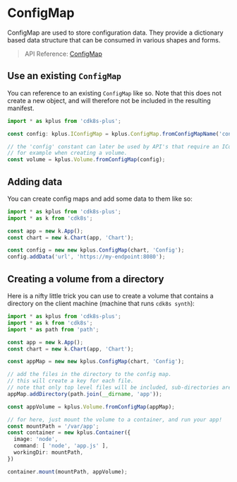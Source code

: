 # ConfigMap

ConfigMap are used to store configuration data. They provide a dictionary based data structure that can be consumed in
various shapes and forms.

> API Reference: [ConfigMap](./API.md#cdk8s-plus-configmap)

## Use an existing `ConfigMap`

You can reference to an existing `ConfigMap` like so. Note that this does not create a new object,
and will therefore not be included in the resulting manifest.

```typescript
import * as kplus from 'cdk8s-plus';

const config: kplus.IConfigMap = kplus.ConfigMap.fromConfigMapName('config');

// the 'config' constant can later be used by API's that require an IConfigMap.
// for example when creating a volume.
const volume = kplus.Volume.fromConfigMap(config);
```

## Adding data

You can create config maps and add some data to them like so:

```typescript
import * as kplus from 'cdk8s-plus';
import * as k from 'cdk8s';

const app = new k.App();
const chart = new k.Chart(app, 'Chart');

const config = new new kplus.ConfigMap(chart, 'Config');
config.addData('url', 'https://my-endpoint:8080');
```

## Creating a volume from a directory

Here is a nifty little trick you can use to create a volume that contains a directory on the client machine (machine that runs `cdk8s synth`):

```typescript
import * as kplus from 'cdk8s-plus';
import * as k from 'cdk8s';
import * as path from 'path';

const app = new k.App();
const chart = new k.Chart(app, 'Chart');

const appMap = new new kplus.ConfigMap(chart, 'Config');

// add the files in the directory to the config map.
// this will create a key for each file.
// note that only top level files will be included, sub-directories are not yet supported.
appMap.addDirectory(path.join(__dirname, 'app'));

const appVolume = kplus.Volume.fromConfigMap(appMap);

// for here, just mount the volume to a container, and run your app!
const mountPath = '/var/app';
const container = new kplus.Container({
  image: 'node',
  command: [ 'node', 'app.js' ],
  workingDir: mountPath,
})

container.mount(mountPath, appVolume);
```
